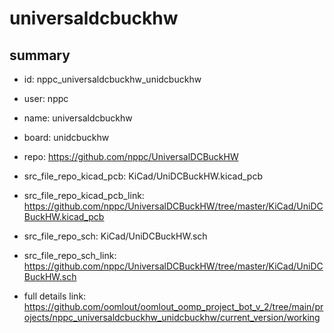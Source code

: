 # universaldcbuckhw
 
## summary 
* id: nppc_universaldcbuckhw_unidcbuckhw
* user: nppc
* name: universaldcbuckhw
* board: unidcbuckhw
* repo: https://github.com/nppc/UniversalDCBuckHW
* src_file_repo_kicad_pcb: KiCad/UniDCBuckHW.kicad_pcb
* src_file_repo_kicad_pcb_link: https://github.com/nppc/UniversalDCBuckHW/tree/master/KiCad/UniDCBuckHW.kicad_pcb


* src_file_repo_sch: KiCad/UniDCBuckHW.sch
* src_file_repo_sch_link: https://github.com/nppc/UniversalDCBuckHW/tree/master/KiCad/UniDCBuckHW.sch
* full details link: https://github.com/oomlout/oomlout_oomp_project_bot_v_2/tree/main/projects/nppc_universaldcbuckhw_unidcbuckhw/current_version/working  







